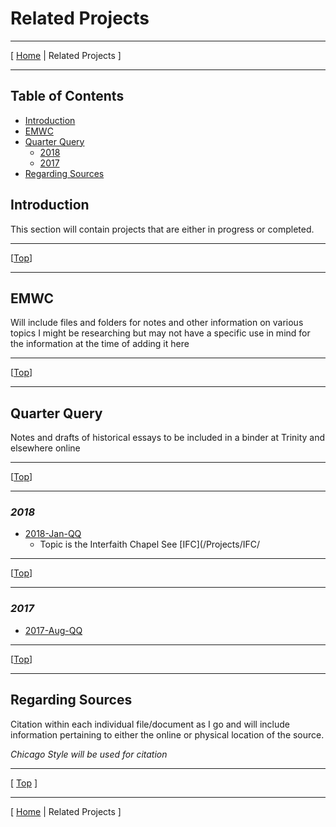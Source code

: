 # Related Projects
___
[ [Home](EMWCnotes/README.md) | Related Projects ]
___

## Table of Contents
- [Introduction](#introduction)
- [EMWC](#emwc)
- [Quarter Query](#quarter-query)
    - [2018](#2018)
    - [2017](#2017)
- [Regarding Sources](#regarding-sources)

## Introduction
This section will contain projects that are either in progress or completed.

___
[[Top](#table-of-contents)]
___
## EMWC
Will include files and folders for notes and other information on various topics I might be researching but may not have a specific use in mind for the information at the time of adding it here

___
[[Top](#table-of-contents)]
___
## Quarter Query
Notes and drafts of historical essays to be included in a binder at Trinity and elsewhere online

___
[[Top](#table-of-contents)]
___

### *2018*
- [2018-Jan-QQ](/Projects/2018/)
    - Topic is the Interfaith Chapel See [IFC](/Projects/IFC/

___
[[Top](#table-of-contents)]
___

### *2017*
- [2017-Aug-QQ](2017/2017-Aug-QQ/)

___
[[Top](#table-of-contents)]
___

## Regarding Sources

Citation within each individual file/document as I go and will include information pertaining to either the online or physical location of the source.

_Chicago Style will be used for citation_

___
[ [Top](#table-of-contents) ]

___
[ [Home](EMWCnotes/README.md) | Related Projects ]
